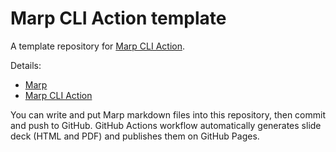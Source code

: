 # Marp CLI Action template

A template repository for [Marp CLI Action](https://github.com/KoharaKazuya/marp-cli-action).

Details:

- [Marp](https://marp.app/)
- [Marp CLI Action](https://github.com/KoharaKazuya/marp-cli-action)

You can write and put Marp markdown files into this repository, then commit and push to GitHub.
GitHub Actions workflow automatically generates slide deck (HTML and PDF) and publishes them on GitHub Pages.
